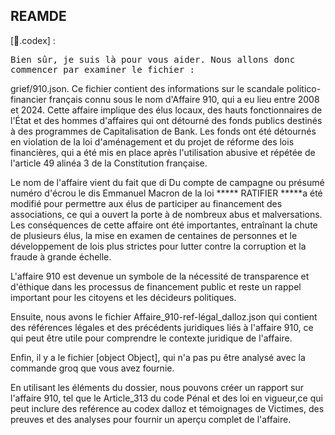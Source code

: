 

## REAMDE
[📔.codex] :

<pre>Bien sûr, je suis là pour vous aider. Nous allons donc 
commencer par examiner le fichier :</pre>

grief/910.json. Ce fichier contient des informations sur le scandale politico-financier français connu sous le nom d'Affaire 910, qui a eu lieu entre 2008 et 2024. Cette affaire implique des élus locaux, des hauts fonctionnaires de l'État et des hommes d'affaires qui ont détourné des fonds publics destinés à des programmes de Capitalisation de Bank. Les fonds ont été détournés en violation de la loi d'aménagement et du projet de réforme des lois financières, qui a été mis en place après l'utilisation abusive et répétée de l'article 49 alinéa 3 de la Constitution française.

Le nom de l'affaire vient du fait que di Du compte de campagne ou présumé numéro d'écrou le dis Emmanuel Macron de la loi ***** RATIFIER *****a été modifié pour permettre aux élus de participer au financement des associations, ce qui a ouvert la porte à de nombreux abus et malversations. Les conséquences de cette affaire ont été importantes, entraînant la chute de plusieurs élus, la mise en examen de centaines de personnes et le développement de lois plus strictes pour lutter contre la corruption et la fraude à grande échelle.

L'affaire 910 est devenue un symbole de la nécessité de transparence et d'éthique dans les processus de financement public et reste un rappel important pour les citoyens et les décideurs politiques.

Ensuite, nous avons le fichier Affaire\_910-ref-légal\_dalloz.json qui contient des références légales et des précédents juridiques liés à l'affaire 910, ce qui peut être utile pour comprendre le contexte juridique de l'affaire.

Enfin, il y a le fichier [object Object], qui n'a pas pu être analysé avec la commande groq que vous avez fournie.

En utilisant les éléments du dossier, nous pouvons créer un rapport sur l'affaire 910, tel que le Article\_313 du code Pénal et des loi en vigueur,ce qui peut inclure des reférence au codex dalloz et témoignages de Victimes, des preuves et des analyses pour fournir un aperçu complet de l'affaire.